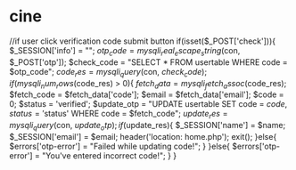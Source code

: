 # cine

//if user click verification code submit button
    if(isset($_POST['check'])){
        $_SESSION['info'] = "";
        $otp_code = mysqli_real_escape_string($con, $_POST['otp']);
        $check_code = "SELECT * FROM usertable WHERE code = $otp_code";
        $code_res = mysqli_query($con, $check_code);
        if(mysqli_num_rows($code_res) > 0){
            $fetch_data = mysqli_fetch_assoc($code_res);
            $fetch_code = $fetch_data['code'];
            $email = $fetch_data['email'];
            $code = 0;
            $status = 'verified';
            $update_otp = "UPDATE usertable SET code = $code, status = '$status' WHERE code = $fetch_code";
            $update_res = mysqli_query($con, $update_otp);
            if($update_res){
                $_SESSION['name'] = $name;
                $_SESSION['email'] = $email;
                header('location: home.php');
                exit();
            }else{
                $errors['otp-error'] = "Failed while updating code!";
            }
        }else{
            $errors['otp-error'] = "You've entered incorrect code!";
        }
    }
